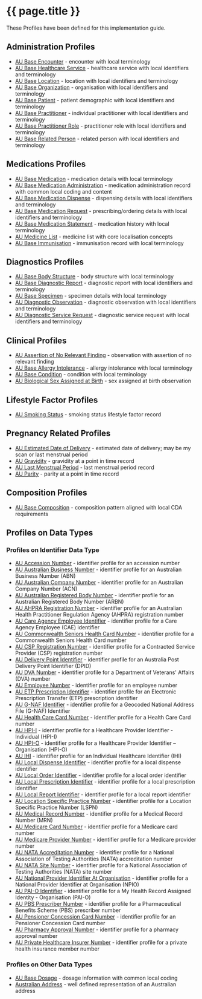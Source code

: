 # {{ page.title }}

These Profiles have been defined for this implementation guide.

## Administration Profiles

* [AU Base Encounter](StructureDefinition-au-encounter.html) - encounter with local terminology
* [AU Base Healthcare Service](StructureDefinition-au-healthcareservice.html) - healthcare service with local identifiers and terminology
* [AU Base Location](StructureDefinition-au-location.html) - location with local identifiers and terminology
* [AU Base Organization](StructureDefinition-au-organization.html) - organisation with local identifiers and terminology
* [AU Base Patient](StructureDefinition-au-patient.html) - patient demographic with local identifiers and terminology 
* [AU Base Practitioner](StructureDefinition-au-practitioner.html) - individual practitioner with local identifiers and terminology
* [AU Base Practitioner Role](StructureDefinition-au-practitionerrole.html) - practitioner role with local identifiers and terminology
* [AU Base Related Person](StructureDefinition-au-relatedperson.html) - related person with local identifiers and terminology

## Medications Profiles
* [AU Base Medication](StructureDefinition-au-medication.html) - medication details with local terminology
* [AU Base Medication Administration](StructureDefinition-au-medicationadministration.html) - medication administration record with common local coding and content
* [AU Base Medication Dispense](StructureDefinition-au-medicationdispense.html) - dispensing details with local identifiers and terminology
* [AU Base Medication Request](StructureDefinition-au-medicationrequest.html) - prescribing/ordering details with local identifiers and terminology
* [AU Base Medication Statement](StructureDefinition-au-medicationstatement.html) - medication history with local terminology
* [AU Medicine List](StructureDefinition-au-medlist.html) - medicine list with core localisation concepts
* [AU Base Immunisation](StructureDefinition-au-immunization.html) - immunisation record with local terminology 

## Diagnostics Profiles
* [AU Base Body Structure](StructureDefinition-au-bodystructure.html) - body structure with local terminology 
* [AU Base Diagnostic Report](StructureDefinition-au-diagnosticreport.html) - diagnostic report with local identifiers and terminology
* [AU Base Specimen](StructureDefinition-au-specimen.html) - specimen details with local terminology
* [AU Diagnostic Observation](StructureDefinition-au-diagnostic-observation.html) - diagnostic observation with local identifiers and terminology
* [AU Diagnostic Service Request](StructureDefinition-au-diagnostic-servicerequest.html) - diagnostic service request with local identifiers and terminology

## Clinical Profiles
* [AU Assertion of No Relevant Finding](StructureDefinition-au-norelevantfinding.html) - observation with assertion of no relevant finding
* [AU Base Allergy Intolerance](StructureDefinition-au-allergyintolerance.html) - allergy intolerance with local terminology 
* [AU Base Condition](StructureDefinition-au-condition.html) - condition with local terminology
* [AU Biological Sex Assigned at Birth](StructureDefinition-au-sexassignedatbirth.html) - sex assigned at birth observation

## Lifestyle Factor Profiles
* [AU Smoking Status](StructureDefinition-au-smokingstatus.html) - smoking status lifestyle factor record

## Pregnancy Related Profiles
* [AU Estimated Date of Delivery](StructureDefinition-au-estimateddateofdelivery.html) - estimated date of delivery; may be my scan or last menstrual period
* [AU Gravidity](StructureDefinition-au-gravidity.html) - gravidity at a point in time record
* [AU Last Menstrual Period](StructureDefinition-au-lastmenstrualperiod.html) - last menstrual period record
* [AU Parity](StructureDefinition-au-parity.html) - parity at a point in time record

## Composition Profiles
* [AU Base Composition](StructureDefinition-au-composition.html) - composition pattern aligned with local CDA requirements

## Profiles on Data Types 

### Profiles on Identifier Data Type
* [AU Accession Number](StructureDefinition-au-accessionnumber.html) - identifier profile for an accession number
* [AU Australian Business Number](StructureDefinition-au-australianbusinessnumber.html) - identifier profile for an Australian Business Number (ABN)
* [AU Australian Company Number](StructureDefinition-au-australiancompanynumber.html) - identifier profile for an Australian Company Number (ACN)
* [AU Australian Registered Body Number](StructureDefinition-au-australianregistredbodynumber.html) - identifier profile for an Australian Registered Body Number (ARBN)
* [AU AHPRA Registration Number](StructureDefinition-au-ahpraregistrationnumber.html) - identifier profile for an Australian Health Practitioner Regulation Agency (AHPRA) registration number
* [AU Care Agency Employee Identifier](StructureDefinition-au-careagencyemployeeidentifier.html) - identifier profile for a Care Agency Employee (CAE) identifier
* [AU Commonwealth Seniors Health Card Number](StructureDefinition-au-cwlthseniorshealthcardnumber.html) - identifier profile for a Commonwealth Seniors Health Card number
* [AU CSP Registration Number](StructureDefinition-au-cspregistrationnumber.html) - identifier profile for a Contracted Service Provider (CSP) registration number
* [AU Delivery Point Identifier](StructureDefinition-au-deliverypointidentifier.html) - identifier profile for an Australia Post Delivery Point Identifier (DPID)
* [AU DVA Number](StructureDefinition-au-dvanumber.html) - identifier profile for a Department of Veterans' Affairs (DVA) number
* [AU Employee Number](StructureDefinition-au-employeenumber.html) - identifier profile for an employee number
* [AU ETP Prescription Identifier](StructureDefinition-au-etpprescriptionidentifier.html) - identifier profile for an Electronic Prescription Transfer (ETP) prescription identifier
* [AU G-NAF Identifier](StructureDefinition-au-gnafidentifier.html) - identifier profile for a Geocoded National Address File (G-NAF) Identifier
* [AU Health Care Card Number](StructureDefinition-au-healthcarecardnumber.html) - identifier profile for a Health Care Card number
* [AU HPI-I](StructureDefinition-au-hpii.html) - identifier profile for a Healthcare Provider Identifier - Individual (HPI-I)
* [AU HPI-O](StructureDefinition-au-hpio.html) - identifier profile for a Healthcare Provider Identifier – Organisation (HPI-O)
* [AU IHI](StructureDefinition-au-ihi.html) - identifier profile for an Individual Healthcare Identifier (IHI)
* [AU Local Dispense Identifier](StructureDefinition-au-localdispenseidentifier.html) - identifier profile for a local dispense identifier
* [AU Local Order Identifier](StructureDefinition-au-localorderidentifier.html) - identifier profile for a local order identifier
* [AU Local Prescription Identifier](StructureDefinition-au-localprescriptionidentifier.html) - identifier profile for a local prescription identifier
* [AU Local Report Identifier](StructureDefinition-au-localreportidentifier.html) - identifier profile for a local report identifier
* [AU Location Specific Practice Number](StructureDefinition-au-locationspecificpracticenumber.html) - identifier profile for a Location Specific Practice Number (LSPN)
* [AU Medical Record Number](StructureDefinition-au-medicalrecordnumber.html) - identifier profile for a Medical Record Number (MRN)
* [AU Medicare Card Number](StructureDefinition-au-medicarecardnumber.html) - identifier profile for a Medicare card number
* [AU Medicare Provider Number](StructureDefinition-au-medicareprovidernumber.html) - identifier profile for a Medicare provider number
* [AU NATA Accreditation Number](StructureDefinition-au-nataaccreditationnumber.html) - identifier profile for a National Association of Testing Authorities (NATA) accreditation number
* [AU NATA Site Number](StructureDefinition-au-natasitenumber.html) - identifier profile for a National Association of Testing Authorities (NATA) site number
* [AU National Provider Identifier At Organisation](StructureDefinition-au-nationalprovideridentifieratorganisation.html) - identifier profile for a National Provider Identifier at Organisation (NPIO)
* [AU PAI-O Identifier](StructureDefinition-au-paioidentifier.html) - identifier profile for a My Health Record Assigned Identity - Organisation (PAI-O)
* [AU PBS Prescriber Number](StructureDefinition-au-pbsprescribernumber.html) - identifier profile for a Pharmaceutical Benefits Scheme (PBS) prescriber number
* [AU Pensioner Concession Card Number](StructureDefinition-au-pensionerconcessioncardnumber.html) - identifier profile for an Pensioner Concession Card number
* [AU Pharmacy Approval Number](StructureDefinition-au-pharmacyapprovalnumber.html) - identifier profile for a pharmacy approval number
* [AU Private Healthcare Insurer Number](StructureDefinition-au-insurernumber.html) - identifier profile for a private health insurance member number

### Profiles on Other Data Types
* [AU Base Dosage](StructureDefinition-au-dosage.html) -  dosage information with common local coding
* [Australian Address](StructureDefinition-au-address.html) - well defined representation of an Australian address

